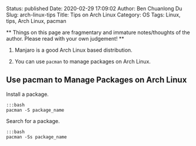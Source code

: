 Status: published
Date: 2020-02-29 17:09:02
Author: Ben Chuanlong Du
Slug: arch-linux-tips
Title: Tips on Arch Linux
Category: OS
Tags: Linux, tips, Arch Linux, pacman

**
Things on this page are
fragmentary and immature notes/thoughts of the author.
Please read with your own judgement!
**

1. Manjaro is a good Arch Linux based distribution.

2. You can use `pacman` to manage packages on Arch Linux.

## Use pacman to Manage Packages on Arch Linux

Install a package.

    :::bash
    pacman -S package_name 

Search for a package.

    :::bash
    pacman -Ss package_name

